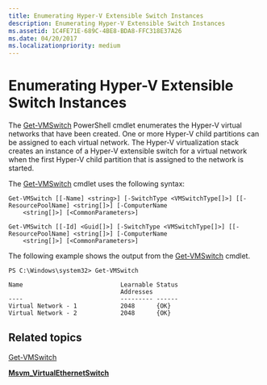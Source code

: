 ```yaml
---
title: Enumerating Hyper-V Extensible Switch Instances
description: Enumerating Hyper-V Extensible Switch Instances
ms.assetid: 1C4FE71E-689C-4BE8-BDA8-FFC318E37A26
ms.date: 04/20/2017
ms.localizationpriority: medium
---
```


# Enumerating Hyper-V Extensible Switch Instances


The [Get-VMSwitch](http://technet.microsoft.com/library/hh848499.aspx) PowerShell cmdlet enumerates the Hyper-V virtual networks that have been created. One or more Hyper-V child partitions can be assigned to each virtual network. The Hyper-V virtualization stack creates an instance of a Hyper-V extensible switch for a virtual network when the first Hyper-V child partition that is assigned to the network is started.

The [Get-VMSwitch](http://technet.microsoft.com/library/hh848499.aspx) cmdlet uses the following syntax:

``` syntax
Get-VMSwitch [[-Name] <string>] [-SwitchType <VMSwitchType[]>] [[-ResourcePoolName] <string[]>] [-ComputerName
    <string[]>] [<CommonParameters>]

Get-VMSwitch [[-Id] <Guid[]>] [-SwitchType <VMSwitchType[]>] [[-ResourcePoolName] <string[]>] [-ComputerName
    <string[]>] [<CommonParameters>]
```

The following example shows the output from the [Get-VMSwitch](http://technet.microsoft.com/library/hh848499.aspx) cmdlet.

``` syntax
PS C:\Windows\system32> Get-VMSwitch

Name                           Learnable Status
                               Addresses
----                           --------- ------
Virtual Network - 1            2048      {OK}
Virtual Network - 2            2048      {OK}
```

## Related topics


[Get-VMSwitch](http://technet.microsoft.com/library/hh848499.aspx)

[**Msvm\_VirtualEthernetSwitch**](https://msdn.microsoft.com/library/hh850242)

 

 






